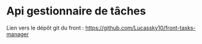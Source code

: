 # Api gestionnaire de tâches

Lien vers le dépôt git du front : https://github.com/Lucassky10/front-tasks-manager
